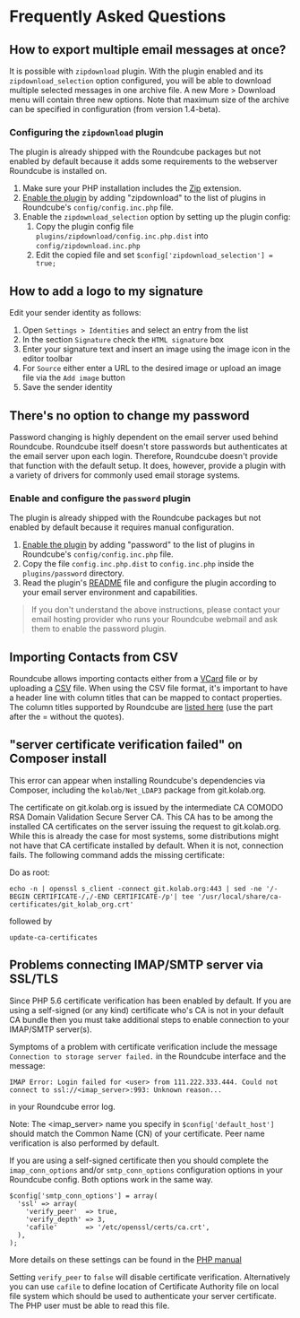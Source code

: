 # Frequently Asked Questions

## How to export multiple email messages at once?

It is possible with `zipdownload` plugin. With the plugin enabled and its `zipdownload_selection` option configured, you will be able to download multiple selected messages in one archive file. A new More > Download menu will contain three new options. Note that maximum size of the archive can be specified in configuration (from version 1.4-beta).

### Configuring the `zipdownload` plugin

The plugin is already shipped with the Roundcube packages but not enabled by default because it adds some requirements to the webserver Roundcube is installed on.

1. Make sure your PHP installation includes the [Zip](http://php.net/manual/en/book.zip.php) extension.
2. [Enable the plugin](/roundcube/roundcubemail/wiki/Plugin-API#installing-and-activating-plugins) by adding "zipdownload" to the list of plugins in Roundcube's `config/config.inc.php` file.
3. Enable the `zipdownload_selection` option by setting up the plugin config:
   1. Copy the plugin config file `plugins/zipdownload/config.inc.php.dist` into `config/zipdownload.inc.php`
   2. Edit the copied file and set `$config['zipdownload_selection'] = true;`

## How to add a logo to my signature

Edit your sender identity as follows:

1. Open `Settings > Identities` and select an entry from the list
2. In the section `Signature` check the `HTML signature` box
3. Enter your signature text and insert an image using the image icon in the editor toolbar
4. For `Source` either enter a URL to the desired image or upload an image file via the `Add image` button
5. Save the sender identity

## There's no option to change my password

Password changing is highly dependent on the email server used behind Roundcube. Roundcube itself doesn't store passwords but authenticates at the email server upon each login. Therefore, Roundcube doesn't provide that function with the default setup. It does, however, provide a plugin with a variety of drivers for commonly used email storage systems.

### Enable and configure the `password` plugin

The plugin is already shipped with the Roundcube packages but not enabled by default because it requires manual configuration.

1. [Enable the plugin](/roundcube/roundcubemail/wiki/Plugin-API#installing-and-activating-plugins) by adding "password" to the list of plugins in Roundcube's `config/config.inc.php` file.
2. Copy the file `config.inc.php.dist` to `config.inc.php` inside the `plugins/password` directory.
3. Read the plugin's [README](https://github.com/roundcube/roundcubemail/tree/master/plugins/password) file and configure the plugin according to your email server environment and capabilities.

> If you don't understand the above instructions, please contact your email hosting provider who runs your Roundcube webmail and ask them to enable the password plugin.

## Importing Contacts from CSV

Roundcube allows importing contacts either from a [VCard](https://en.wikipedia.org/wiki/VCard) file or by uploading a [CSV](https://en.wikipedia.org/wiki/Comma-separated_values) file. When using the CSV file format, it's important to have a header line with column titles that can be mapped to contact properties. The column titles supported by Roundcube are [listed here](https://github.com/roundcube/roundcubemail/blob/master/program/localization/en_US/csv2vcard.inc) (use the part after the = without the quotes).


## "server certificate verification failed" on Composer install

This error can appear when installing Roundcube's dependencies via Composer, including the `kolab/Net_LDAP3` package from git.kolab.org.

The certificate on git.kolab.org is issued by the intermediate CA COMODO RSA Domain Validation Secure Server CA. This CA has to be among the installed CA certificates on the server issuing the request to git.kolab.org. While this is already the case for most systems, some distributions might not have that CA certificate installed by default. When it is not, connection fails. The following command adds the missing certificate:

Do as root:
```
echo -n | openssl s_client -connect git.kolab.org:443 | sed -ne '/-BEGIN CERTIFICATE-/,/-END CERTIFICATE-/p'| tee '/usr/local/share/ca-certificates/git_kolab_org.crt'
```
followed by
```
update-ca-certificates
```

## Problems connecting IMAP/SMTP server via SSL/TLS

Since PHP 5.6 certificate verification has been enabled by default. If you are using a self-signed (or any kind) certificate who's CA is not in your default CA bundle then you must take additional steps to enable connection to your IMAP/SMTP server(s).

Symptoms of a problem with certificate verification include the message `Connection to storage server failed.` in the Roundcube interface and the message:

`IMAP Error: Login failed for <user> from 111.222.333.444. Could not connect to ssl://<imap_server>:993: Unknown reason...`

in your Roundcube error log.

Note: The <imap_server> name you specify in `$config['default_host']` should match the Common Name (CN) of your certificate. Peer name verification is also performed by default.

If you are using a self-signed certificate then you should complete the `imap_conn_options` and/or `smtp_conn_options` configuration options in your Roundcube config. Both options work in the same way.

```
$config['smtp_conn_options'] = array(
  'ssl' => array(
    'verify_peer'  => true,
    'verify_depth' => 3,
    'cafile'       => '/etc/openssl/certs/ca.crt',
  ),
);
```
More details on these settings can be found in the [PHP manual](https://php.net/manual/en/context.ssl.php)

Setting `verify_peer` to `false` will disable certificate verification. Alternatively you can use `cafile` to define location of Certificate Authority file on local file system which should be used to authenticate your server certificate. The PHP user must be able to read this file.